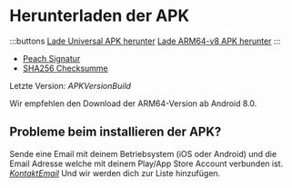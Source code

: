 # Herunterladen der APK

:::buttons
[Lade Universal APK herunter]($apkUniversalUrl$)
[Lade ARM64-v8 APK herunter]($apkArm64v8Url$)
:::

- [Peach Signatur]($apkSignaturesUrl$)
- [SHA256 Checksumme]($apkChecksumsUrl$)

Letzte Version: $APKVersionBuild$

Wir empfehlen den Download der ARM64-Version ab Android 8.0.

## Probleme beim installieren der APK?

Sende eine Email mit deinem Betriebsystem (iOS oder Android) und die Email Adresse welche mit deinem Play/App Store Account verbunden ist.
[$KontaktEmail$](mailto:$contactEmail$) Und wir werden dich zur Liste hinzufügen.
